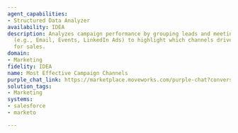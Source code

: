 ```yaml
---
agent_capabilities:
- Structured Data Analyzer
availability: IDEA
description: Analyzes campaign performance by grouping leads and meetings by channel
  (e.g., Email, Events, LinkedIn Ads) to highlight which channels drive the most impact
  for sales.
domain:
- Marketing
fidelity: IDEA
name: Most Effective Campaign Channels
purple_chat_link: https://marketplace.moveworks.com/purple-chat?conversation=%7B%22messages%22%3A%5B%7B%22parts%22%3A%5B%7B%22richText%22%3A%22%3Cp+xmlns%3D%5C%22http%3A%2F%2Fwww.w3.org%2F1999%2Fxhtml%5C%22%3EWhich+marketing+channels+are+actually+generating+the+most+leads+and+meetings+for+sales%3F+I+need+to+optimize+our+budget.%3C%2Fp%3E%22%7D%5D%2C%22role%22%3A%22user%22%7D%2C%7B%22parts%22%3A%5B%7B%22richText%22%3A%22%3Cp+xmlns%3D%5C%22http%3A%2F%2Fwww.w3.org%2F1999%2Fxhtml%5C%22%3EOf+course.+I+can+analyze+your+campaign+performance+by+pulling+lead+data+from+%3Cstrong%3EMarketo%3C%2Fstrong%3E+and+meeting+data+from+%3Cstrong%3ESalesforce%3C%2Fstrong%3E+for+the+last+quarter.%3C%2Fp%3E%22%7D%2C%7B%22reasoningSteps%22%3A%5B%7B%22richText%22%3A%22%3Cp+xmlns%3D%5C%22http%3A%2F%2Fwww.w3.org%2F1999%2Fxhtml%5C%22%3EAnalyzing+user+request+for+marketing+channel+effectiveness.%3C%2Fp%3E%22%2C%22status%22%3A%22success%22%7D%2C%7B%22richText%22%3A%22%3Cp+xmlns%3D%5C%22http%3A%2F%2Fwww.w3.org%2F1999%2Fxhtml%5C%22%3EFetching+lead+data+from+%3Cb%3EMarketo%3C%2Fb%3E+for+the+last+90+days.%3C%2Fp%3E%22%2C%22status%22%3A%22success%22%7D%2C%7B%22richText%22%3A%22%3Cp+xmlns%3D%5C%22http%3A%2F%2Fwww.w3.org%2F1999%2Fxhtml%5C%22%3EFetching+sales+meeting+data+from+%3Cb%3ESalesforce%3C%2Fb%3E+for+the+last+90+days.%3C%2Fp%3E%22%2C%22status%22%3A%22success%22%7D%2C%7B%22richText%22%3A%22%3Cp+xmlns%3D%5C%22http%3A%2F%2Fwww.w3.org%2F1999%2Fxhtml%5C%22%3EGenerating+python+script+to+merge+and+analyze+the+data.%3C%2Fp%3E%22%2C%22status%22%3A%22pending%22%7D%5D%7D%2C%7B%22apiBlock%22%3A%7B%22code%22%3A%22%7B%5Cn++%5C%22filterType%5C%22%3A+%5C%22leadChannel%5C%22%2C%5Cn++%5C%22filterValues%5C%22%3A+%5B%5C%22Organic+Search%5C%22%2C+%5C%22Paid+Social%5C%22%2C+%5C%22Email+Marketing%5C%22%2C+%5C%22Referral%5C%22%5D%2C%5Cn++%5C%22fields%5C%22%3A+%5B%5C%22id%5C%22%2C+%5C%22leadChannel%5C%22%2C+%5C%22createdAt%5C%22%5D%2C%5Cn++%5C%22sinceDateTime%5C%22%3A+%5C%222024-01-01T00%3A00%3A00Z%5C%22%5Cn%7D%22%2C%22caption%22%3A%22action_1%3A+Get+leads+by+channel%22%2C%22connectorName%22%3A%22marketo%22%2C%22title%22%3A%22GET+%2Frest%2Fv1%2Fleads.json%22%7D%7D%2C%7B%22apiBlock%22%3A%7B%22code%22%3A%22%7B%5Cn++%5C%22query%5C%22%3A+%5C%22SELECT+LeadSource%2C+COUNT%28Id%29+FROM+Opportunity+WHERE+IsWon+%3D+true+AND+CreatedDate+%3D+LAST_N_DAYS%3A90+GROUP+BY+LeadSource%5C%22%5Cn%7D%22%2C%22caption%22%3A%22action_2%3A+Get+meetings+by+channel%22%2C%22connectorName%22%3A%22salesforce%22%2C%22title%22%3A%22POST+%2Fservices%2Fdata%2Fv58.0%2Fquery%22%7D%7D%2C%7B%22apiBlock%22%3A%7B%22code%22%3A%22import+pandas+as+pd%5Cn%5Cn%23+Load+data+from+previous+API+calls%5Cnmarketo_leads+%3D+pd.DataFrame%28action_1.json%28%29%5B%5C%22result%5C%22%5D%29%5Cnsalesforce_meetings+%3D+pd.DataFrame%28action_2.json%28%29%5B%5C%22records%5C%22%5D%29%5Cn%5Cn%23+Rename+columns+for+consistency%5Cnsalesforce_meetings.rename%28columns%3D%7B%27LeadSource%27%3A+%27channel%27%2C+%27expr0%27%3A+%27meetings_booked%27%7D%2C+inplace%3DTrue%29%5Cn%5Cn%23+Calculate+leads+per+channel%5Cnleads_by_channel+%3D+marketo_leads.groupby%28%27channel%27%29.size%28%29.reset_index%28name%3D%27leads_generated%27%29%5Cn%5Cn%23+Merge+the+dataframes%5Cnmerged_data+%3D+pd.merge%28leads_by_channel%2C+salesforce_meetings%2C+on%3D%27channel%27%2C+how%3D%27outer%27%29.fillna%280%29%5Cn%5Cn%23+Calculate+a+simple+effectiveness+score%5Cnmerged_data%5B%27effectiveness_score%27%5D+%3D+%28merged_data%5B%27leads_generated%27%5D+*+0.2%29+%2B+%28merged_data%5B%27meetings_booked%27%5D+*+0.8%29%5Cn%5Cn%23+Sort+by+effectiveness%5Cnfinal_report+%3D+merged_data.sort_values%28by%3D%27effectiveness_score%27%2C+ascending%3DFalse%29%5Cn%5Cnprint%28final_report.to_json%28orient%3D%27records%27%29%29%22%2C%22caption%22%3A%22action_3%3A+Analyze+channel+data+with+Python%22%2C%22connectorName%22%3A%22python-interpreter%22%2C%22title%22%3A%22Python+Script%22%7D%7D%2C%7B%22richText%22%3A%22%3Cp+xmlns%3D%5C%22http%3A%2F%2Fwww.w3.org%2F1999%2Fxhtml%5C%22%3EBased+on+the+data+from+the+last+quarter%2C+here+are+your+most+effective+marketing+channels%3A%3C%2Fp%3E%3Col+xmlns%3D%5C%22http%3A%2F%2Fwww.w3.org%2F1999%2Fxhtml%5C%22%3E%3Cli%3E%3Cb%3EOrganic+Search%3A%3C%2Fb%3E+Generated+the+most+leads+and+a+high+number+of+meetings.%3C%2Fli%3E%3Cli%3E%3Cb%3EEmail+Marketing%3A%3C%2Fb%3E+Strong+performance+in+converting+leads+to+meetings.%3C%2Fli%3E%3Cli%3E%3Cb%3EPaid+Social%3A%3C%2Fb%3E+Good+for+lead+generation%2C+but+lower+meeting+conversion.%3C%2Fli%3E%3Cli%3E%3Cb%3EReferral%3A%3C%2Fb%3E+High+quality+leads%2C+but+lower+volume.%3C%2Fli%3E%3C%2Fol%3E%3Cp+xmlns%3D%5C%22http%3A%2F%2Fwww.w3.org%2F1999%2Fxhtml%5C%22%3EI%27d+recommend+allocating+more+budget+towards+Organic+Search+optimization+and+targeted+Email+Marketing+campaigns.%3C%2Fp%3E%22%7D%2C%7B%22citations%22%3A%5B%7B%22citationTitle%22%3A%22Opportunity+Data+%28Last+90+Days%29%22%2C%22connectorName%22%3A%22salesforce%22%7D%2C%7B%22citationTitle%22%3A%22Lead+Generation+Data+%28Last+90+Days%29%22%2C%22connectorName%22%3A%22marketo%22%7D%5D%7D%5D%2C%22role%22%3A%22assistant%22%7D%5D%7D
solution_tags:
- Marketing
systems:
- salesforce
- marketo

---
```

